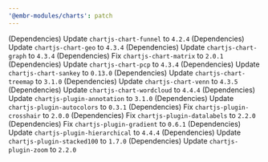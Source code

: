```yaml
---
'@embr-modules/charts': patch
---
```


(Dependencies) Update `chartjs-chart-funnel` to `4.2.4`
(Dependencies) Update `chartjs-chart-geo` to `4.3.4`
(Dependencies) Update `chartjs-chart-graph` to `4.3.4`
(Dependencies) Fix `chartjs-chart-matrix` to `2.0.1`
(Dependencies) Update `chartjs-chart-pcp` to `4.3.4`
(Dependencies) Update `chartjs-chart-sankey` to `0.13.0`
(Dependencies) Update `chartjs-chart-treemap` to `3.1.0`
(Dependencies) Update `chartjs-chart-venn` to `4.3.5`
(Dependencies) Update `chartjs-chart-wordcloud` to `4.4.4`
(Dependencies) Update `chartjs-plugin-annotation` to `3.1.0`
(Dependencies) Update `chartjs-plugin-autocolors` to `0.3.1`
(Dependencies) Fix `chartjs-plugin-crosshair` to `2.0.0`
(Dependencies) Fix `chartjs-plugin-datalabels` to `2.2.0`
(Dependencies) Fix `chartjs-plugin-gradient` to `0.6.1`
(Dependencies) Update `chartjs-plugin-hierarchical` to `4.4.4`
(Dependencies) Update `chartjs-plugin-stacked100` to `1.7.0`
(Dependencies) Update `chartjs-plugin-zoom` to `2.2.0`
